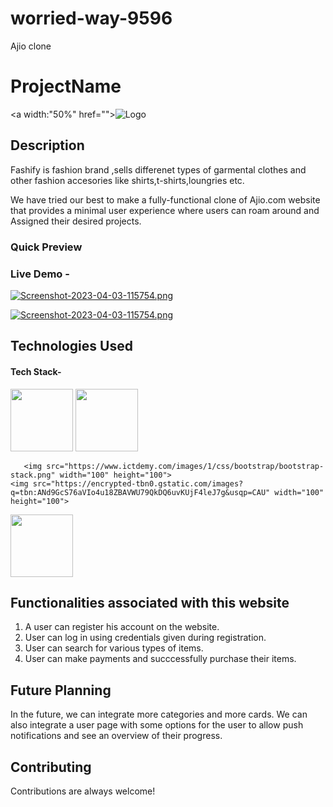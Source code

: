 # worried-way-9596
Ajio clone
# ProjectName

<a width:"50%" href="">![Logo](https://i.postimg.cc/RFRcv7p4/sslogo.png)</a>



## Description


Fashify is fashion brand ,sells differenet types of garmental clothes and other fashion accesories like  shirts,t-shirts,loungries etc.

We have tried our best to make a fully-functional clone of Ajio.com website that provides a minimal user experience where users can roam around and Assigned  their desired projects. 
### Quick Preview 

### Live Demo -

[![Screenshot-2023-04-03-115754.png](https://i.postimg.cc/W4wn43Kp/Screenshot-2023-04-03-115754.png)](https://postimg.cc/sB1S6Vsb)



[![Screenshot-2023-04-03-115754.png](https://i.postimg.cc/W4wn43Kp/Screenshot-2023-04-03-115754.png)](https://postimg.cc/sB1S6Vsb)









## Technologies Used

#### Tech Stack-

<p float="left">
    <img src="https://cdn.pixabay.com/photo/2017/08/05/11/16/logo-2582748_640.png" width="100" height="100">
    <img src="https://cdn.pixabay.com/photo/2017/08/05/11/16/logo-2582747_640.png" width="100" height="100">

       <img src="https://www.ictdemy.com/images/1/css/bootstrap/bootstrap-stack.png" width="100" height="100">
    <img src="https://encrypted-tbn0.gstatic.com/images?q=tbn:ANd9GcS76aVIo4u18ZBAVWU79QkDQ6uvKUjF4leJ7g&usqp=CAU" width="100" height="100">
   <img src="https://blog.logrocket.com/wp-content/uploads/2021/04/optimize-react-native-performance.png" width="100" height="100">
   


 </p>

## Functionalities associated with this website

1. A user can register his account on the website.
2. User can log in using credentials given during registration.
3. User can search for various types of items.
5. User can make payments and succcessfully purchase their items.




## Future Planning

In the future, we can integrate more categories and more cards. We can also integrate a user page with some options for the user to allow push notifications and see an overview of their progress. 





## Contributing

Contributions are always welcome!
